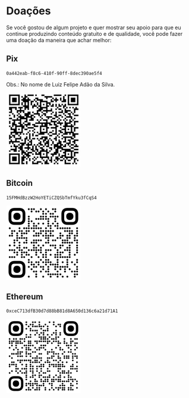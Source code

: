 # Doações

Se você gostou de algum projeto e quer mostrar seu apoio para que eu continue produzindo conteúdo
gratuito e de qualidade, você pode fazer uma doação da maneira que achar melhor:

## Pix

```
0a442eab-f8c6-410f-90ff-8dec390ae5f4
```

Obs.: No nome de Luiz Felipe Adão da Silva.

![qrcode-pix](img/qrcode-pix.jpeg)

## Bitcoin

```
15FMHdBzzW2HoYETiCZQSbTmfYku3fCqS4
```

![qrcode-bitcoin](img/qrcode-bitcoin.png)

## Ethereum

```
0xceC713dfB30d7d88bB81d8A650d136c6a21d71A1
```

![qrcode-ethereum](img/qrcode-ethereum.png)
